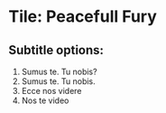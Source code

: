 # Tile: Peacefull Fury

## Subtitle options:

1. Sumus te. Tu nobis?
2. Sumus te. Tu nobis.
3. Ecce nos videre
2. Nos te video
